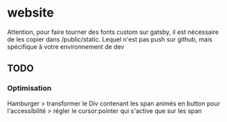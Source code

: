 # website

Attention, pour faire tourner des fonts custom sur gatsby,
il est nécessaire de les copier dans /public/static.
Lequel n'est pas push sur github, mais spécifique à votre environnement de dev

## TODO

### Optimisation

Hamburger > transformer le Div contenant les span animés en button pour l'accessibilité > régler le cursor:pointer qui s'active que sur les span
